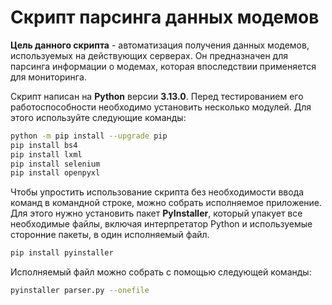 # Скрипт парсинга данных модемов
**Цель данного скрипта** - автоматизация получения данных модемов, используемых на действующих серверах. Он предназначен для парсинга информации о модемах, которая впоследствии применяется для мониторинга.

Скрипт написан на **Python** версии **3.13.0**. Перед тестированием его работоспособности необходимо установить несколько модулей. Для этого используйте следующие команды:
```bash
python -m pip install --upgrade pip
pip install bs4
pip install lxml
pip install selenium
pip install openpyxl
```

Чтобы упростить использование скрипта без необходимости ввода команд в командной строке, можно собрать исполняемое приложение. Для этого нужно установить пакет **PyInstaller**, который упакует все необходимые файлы, включая интерпретатор Python и используемые сторонние пакеты, в один исполняемый файл.

```bash
pip install pyinstaller
```

Исполняемый файл можно собрать с помощью следующей команды:
```bash
pyinstaller parser.py --onefile
```
